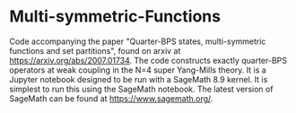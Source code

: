# Multi-symmetric-Functions
Code accompanying the paper "Quarter-BPS states, multi-symmetric functions and set partitions", found on arxiv at https://arxiv.org/abs/2007.01734. The code constructs exactly quarter-BPS operators at weak coupling in the N=4 super Yang-Mills theory. It is a Jupyter notebook designed to be run with a SageMath 8.9 kernel. It is simplest to run this using the SageMath notebook. The latest version of SageMath can be found at https://www.sagemath.org/.
